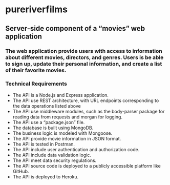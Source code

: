 # pureriverfilms
## Server-side component of a “movies” web application

### The web application provide users with access to information about different movies, directors, and genres. Users is be able to sign up, update their personal information, and create a list of their favorite movies.

### Technical Requirements
- The API is a Node.js and Express application.
- The API use REST architecture, with URL endpoints corresponding to the data
operations listed above
- The API use middleware modules, such as the body-parser package for
reading data from requests and morgan for logging.
- The API use a “package.json” file.
- The database is built using MongoDB.
- The business logic is modeled with Mongoose.
- The API provide movie information in JSON format.
- The API is tested in Postman.
- The API include user authentication and authorization code.
- The API include data validation logic.
- The API meet data security regulations.
- The API source code is deployed to a publicly accessible platform like GitHub.
- The API is deployed to Heroku.
